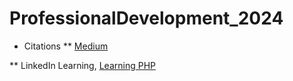 # ProfessionalDevelopment_2024

* Citations
** [Medium](https://medium.com/@sitesh12/building-your-first-php-website-a-beginners-guide-87655acf97d2)

** LinkedIn Learning, [Learning PHP](https://www.linkedin.com/learning-login/share?account=95224889&forceAccount=false&redirect=https%3A%2F%2Fwww.linkedin.com%2Flearning%2Flearning-php-4%3Ftrk%3Dshare_ent_url%26shareId%3Dky645IZ7S2KtQWUsd%252Bhpvw%253D%253D)

